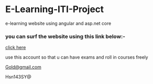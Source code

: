 # E-Learning-ITI-Project
e-learning website using angular  and asp.net core
### you can surf the website using this link below:-
[click here](http://raheek-nahw-learning.surge.sh/)

use this account so that u can have exams and roll in courses freely

Gold@gmail.com

Hsn143SY@

